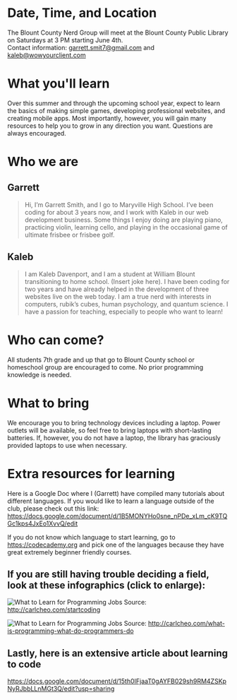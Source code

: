 # Date, Time, and Location
The Blount County Nerd Group will meet at the Blount County Public Library on Saturdays at 3 PM starting June 4th.  
Contact information: garrett.smit7@gmail.com and kaleb@wowyourclient.com


# What you'll learn
Over this summer and through the upcoming school year, expect to learn the basics of making simple games, developing professional websites, and creating mobile apps.  Most importantly, however, you will gain many resources to help you to grow in any direction you want.  Questions are always encouraged.


# Who we are
## Garrett
> Hi, I’m Garrett Smith, and I go to Maryville High School.  I’ve been coding for about 3 years now, and I work with Kaleb in our web development business.  Some things I enjoy doing are playing piano, practicing violin, learning cello, and playing in the occasional game of ultimate frisbee or frisbee golf.  

## Kaleb
> I am Kaleb Davenport, and I am a student at William Blount transitioning to home school.  (Insert joke here). I have been coding for two years and have already helped in the development of three websites live on the web today.  I am a true nerd with interests in computers, rubik’s cubes, human psychology, and quantum science.  I have a passion for teaching, especially to people who want to learn!


# Who can come?
All students 7th grade and up that go to Blount County school or homeschool group are encouraged to come.  No prior programming knowledge is needed.  


# What to bring
We encourage you to bring technology devices including a laptop.  Power outlets will be available, so feel free to bring laptops with short-lasting batteries.  If, however, you do not have a laptop, the library has graciously provided laptops to use when necessary.


# Extra resources for learning
Here is a Google Doc where I (Garrett) have compiled many tutorials about different languages.  If you would like to learn a language outside of the club, please check out this link: https://docs.google.com/document/d/1B5MONYHo0sne_nPDe_xLm_cK9TQGc1kps4JxEo1XvvQ/edit 

If you do not know which language to start learning, go to https://codecademy.org and pick one of the languages because they have great extremely beginner friendly courses.  

## If you are still having trouble deciding a field, look at these infographics (click to enlarge): 
![What to Learn for Programming Jobs](http://carlcheo.com/wp-content/uploads/2014/12/which-programming-language-should-i-learn-first-infographic.png)
Source: http://carlcheo.com/startcoding

![What to Learn for Programming Jobs](http://carlcheo.com/wp-content/uploads/2015/03/what-is-programming-what-do-programmers-do-infographic.jpg)
Source: http://carlcheo.com/what-is-programming-what-do-programmers-do

## Lastly, here is an extensive article about learning to code
https://docs.google.com/document/d/15th0IFjaaT0gAYFB029sh9RM4ZSKpNyRJbbLLnMGt3Q/edit?usp=sharing 
